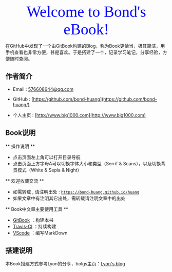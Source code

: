
<div align='center' ><font face='new times roman' font color=blue font size='8'>Welcome to Bond's eBook!</font></div>


在GitHub中发现了一个由GitBook构建的Blog，称为Book更恰当，极其简洁，用手机查看也非常方便，甚是喜欢。于是搭建了一个，记录学习笔记，分享经验，方便随时查阅。

## 作者简介

-  Email : 576608644@qq.com

- GitHub : [https://github.com/bond-huang](https://github.com/bond-huang/)

-  个人主页 : [http://www.big1000.com](http://www.big1000.com)


## Book说明

** 操作说明 **
- 点击页面左上角可以打开目录导航
- 点击页面上方字母A可以切换字体大小和类型（Serrif & Scans），以及切换背景模式（White & Sepia & Night）

** 欢迎收藏交流 **

- 如需转载 , 请注明出处 : [`https://bond-huang.github.io/huang`](https://bond-huang.github.io/huang)
- 如果文章中有注明其它出处，需转载请注明文章中的出处

** Book中文章主要使用工具 ** 

- [GitBook](https://www.gitbook.com/) ：构建本书
- [Travis-CI](https://www.travis-ci.org/) ：持续构建
- [VScode](https://code.visualstudio.com/) ：编写MarkDown

## 搭建说明

本Book搭建方式参考Lyon的分享，bolgs主页：[Lyon's blog](https://lyonyang.github.io/blogs)

